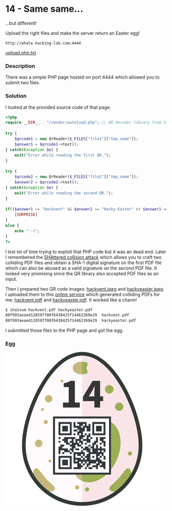 # 14 - Same same...

...but different!

Upload the right files and make the server return an Easter egg!

```
http://whale.hacking-lab.com:4444
```

[upload.php.txt](files/upload.php.txt)

### Description

There was a simple PHP page hosted on port 4444 which allowed you to submit two files.

### Solution

I looked at the provided source code of that page.

```php
<?php
require __DIR__ . "/vendor/autoload.php"; // QR decoder library from https://github.com/khanamiryan/php-qrcode-detector-decoder

try {
    $qrcode1 = new QrReader($_FILES["file1"]["tmp_name"]);
    $answer1 = $qrcode1->text();
} catch(Exception $e) {
    exit("Error while reading the first QR.");
}

try {
    $qrcode2 = new QrReader($_FILES["file2"]["tmp_name"]);
    $answer2 = $qrcode2->text(); 
} catch(Exception $e) {
    exit("Error while reading the second QR.");
}

if(($answer1 == "Hackvent" && $answer2 == "Hacky Easter" or $answer1 == "Hacky Easter" && $answer2 == "Hackvent") && sha1_file($_FILES["file1"]["tmp_name"]) == sha1_file($_FILES["file2"]["tmp_name"])) {
    [SURPRISE]
}
else {
    echo ":-(";
}
?>
``` 

I lost lot of time trying to exploit that PHP code but it was an dead end. Later I remembered the [SHAttered collision attack](https://shattered.it/) which allows you to craft two colliding PDF files and obtain a SHA-1 digital signature on the first PDF file which can also be abused as a valid signature on the second PDF file. It looked very promising since the QR library also accepted PDF files as an input. 

Then I prepared two QR code images: [hackvent.jpeg](files/hackvent.jpeg) and [hackyeaster.jpeg](files/hackyeaster.jpeg). I uploaded them to this [online service](http://alf.nu/SHA1) which generated colliding PDFs for me: [hackvent.pdf](files/hackvent.pdf) and [hackyeaster.pdf](files/hackyeaster.pdf). It worked like a charm!

```bash
$ sha1sum hackvent.pdf hackyeaster.pdf 
80f993aeaed12859ff00f6438425f14462269e29  hackvent.pdf
80f993aeaed12859ff00f6438425f14462269e29  hackyeaster.pdf
```

I submitted those files to the PHP page and got the egg.

### Egg

![egg.png](files/egg.png "egg.png")